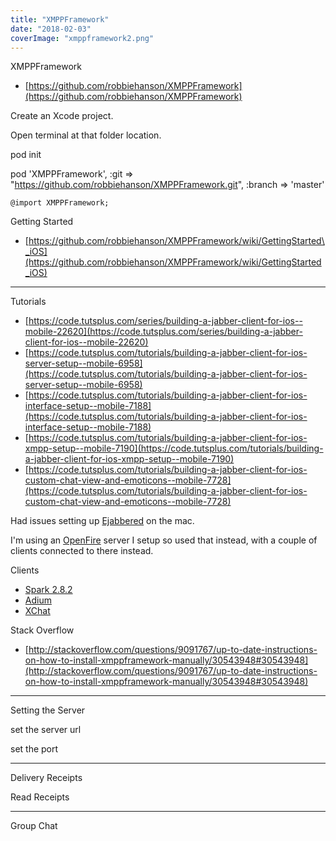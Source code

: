 ```yaml
---
title: "XMPPFramework"
date: "2018-02-03"
coverImage: "xmppframework2.png"
---
```


XMPPFramework

- [https://github.com/robbiehanson/XMPPFramework](https://github.com/robbiehanson/XMPPFramework)

Create an Xcode project.

Open terminal at that folder location.

pod init

pod 'XMPPFramework', :git => "https://github.com/robbiehanson/XMPPFramework.git", :branch => 'master'

```
@import XMPPFramework;
```

Getting Started

- [https://github.com/robbiehanson/XMPPFramework/wiki/GettingStarted\_iOS](https://github.com/robbiehanson/XMPPFramework/wiki/GettingStarted_iOS)

* * *

Tutorials

- [https://code.tutsplus.com/series/building-a-jabber-client-for-ios--mobile-22620](https://code.tutsplus.com/series/building-a-jabber-client-for-ios--mobile-22620)
- [https://code.tutsplus.com/tutorials/building-a-jabber-client-for-ios-server-setup--mobile-6958](https://code.tutsplus.com/tutorials/building-a-jabber-client-for-ios-server-setup--mobile-6958)
- [https://code.tutsplus.com/tutorials/building-a-jabber-client-for-ios-interface-setup--mobile-7188](https://code.tutsplus.com/tutorials/building-a-jabber-client-for-ios-interface-setup--mobile-7188)
- [https://code.tutsplus.com/tutorials/building-a-jabber-client-for-ios-xmpp-setup--mobile-7190](https://code.tutsplus.com/tutorials/building-a-jabber-client-for-ios-xmpp-setup--mobile-7190)
- [https://code.tutsplus.com/tutorials/building-a-jabber-client-for-ios-custom-chat-view-and-emoticons--mobile-7728](https://code.tutsplus.com/tutorials/building-a-jabber-client-for-ios-custom-chat-view-and-emoticons--mobile-7728)

Had issues setting up [Ejabbered](https://www.ejabberd.im) on the mac.

I'm using an [OpenFire](https://www.igniterealtime.org/projects/openfire/) server I setup so used that instead, with a couple of clients connected to there instead.

Clients

- [Spark 2.8.2](https://www.igniterealtime.org/downloads/index.jsp)
- [Adium](https://adium.im)
- [XChat](http://xchat.org)

Stack Overflow

- [http://stackoverflow.com/questions/9091767/up-to-date-instructions-on-how-to-install-xmppframework-manually/30543948#30543948](http://stackoverflow.com/questions/9091767/up-to-date-instructions-on-how-to-install-xmppframework-manually/30543948#30543948)

* * *

Setting the Server

set the server url

set the port

* * *

Delivery Receipts

Read Receipts

* * *

Group Chat
